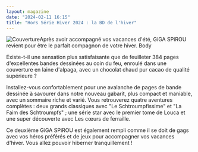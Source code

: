 ```yaml
---
layout: magazine
date: "2024-02-11 16:15"
title: "Hors Série Hiver 2024 : la BD de l'hiver"
---
```

![Couverture](/img/hors-serie-hiver-2024-la-bd-de-lhiver.jpeg)Après avoir accompagné vos vacances d'été, GiGA SPiROU revient pour être le parfait compagnon de votre hiver.
Body

Existe-t-il une sensation plus satisfaisante que de feuilleter 384 pages d'excellentes bandes dessinées au coin du feu, enroulé dans une couverture en laine d'alpaga, avec un chocolat chaud pur cacao de qualité supérieure ?

Installez-vous confortablement pour une avalanche de pages de bande dessinée à savourer dans notre nouveau gabarit, plus compact et maniable, avec un sommaire riche et varié. Vous retrouverez quatre aventures complètes : deux grands classiques avec "Le Schtroumpfissime" et "La Faim des Schtroumpfs" ; une série star avec le premier tome de Louca et une super découverte avec Les cœurs de ferraille.

Ce deuxième GiGA SPiROU est également rempli comme il se doit de gags avec vos héros préférés et de jeux pour accompagner vos vacances d'hiver. Vous allez pouvoir hiberner tranquillement !